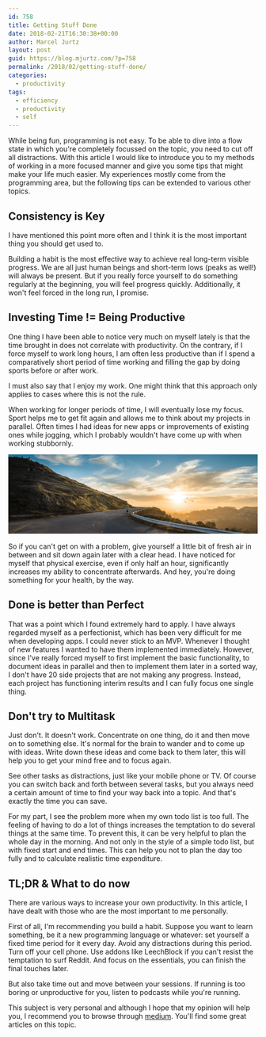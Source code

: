 ```yaml
---
id: 758
title: Getting Stuff Done
date: 2018-02-21T16:30:38+00:00
author: Marcel Jurtz
layout: post
guid: https://blog.mjurtz.com/?p=758
permalink: /2018/02/getting-stuff-done/
categories:
  - productivity
tags:
  - efficiency
  - productivity
  - self
---
```

While being fun, programming is not easy. To be able to dive into a flow state in which you're completely focussed on the topic, you need to cut off all distractions. With this article I would like to introduce you to my methods of working in a more focused manner and give you some tips that might make your life much easier. My experiences mostly come from the programming area, but the following tips can be extended to various other topics.

## Consistency is Key

I have mentioned this point more often and I think it is the most important thing you should get used to.

Building a habit is the most effective way to achieve real long-term visible progress. We are all just human beings and short-term lows (peaks as well!) will always be present. But if you really force yourself to do something regularly at the beginning, you will feel progress quickly. Additionally, it won't feel forced in the long run, I promise.

## Investing Time != Being Productive

One thing I have been able to notice very much on myself lately is that the time brought in does not correlate with productivity. On the contrary, if I force myself to work long hours, I am often less productive than if I spend a comparatively short period of time working and filling the gap by doing sports before or after work.

I must also say that I enjoy my work. One might think that this approach only applies to cases where this is not the rule.

When working for longer periods of time, I will eventually lose my focus. Sport helps me to get fit again and allows me to think about my projects in parallel. Often times I had ideas for new apps or improvements of existing ones while jogging, which I probably wouldn't have come up with when working stubbornly.

![Focus / Running - by Unsplash](/assets/2018/focus_running.png)

So if you can't get on with a problem, give yourself a little bit of fresh air in between and sit down again later with a clear head. I have noticed for myself that physical exercise, even if only half an hour, significantly increases my ability to concentrate afterwards. And hey, you're doing something for your health, by the way.

## Done is better than Perfect

That was a point which I found extremely hard to apply. I have always regarded myself as a perfectionist, which has been very difficult for me when developing apps. I could never stick to an MVP. Whenever I thought of new features I wanted to have them implemented immediately. However, since I've really forced myself to first implement the basic functionality, to document ideas in parallel and then to implement them later in a sorted way, I don't have 20 side projects that are not making any progress. Instead, each project has functioning interim results and I can fully focus one single thing.

## Don't try to Multitask

Just don't. It doesn't work. Concentrate on one thing, do it and then move on to something else. It's normal for the brain to wander and to come up with ideas. Write down these ideas and come back to them later, this will help you to get your mind free and to focus again.

See other tasks as distractions, just like your mobile phone or TV. Of course you can switch back and forth between several tasks, but you always need a certain amount of time to find your way back into a topic. And that's exactly the time you can save.

For my part, I see the problem more when my own todo list is too full. The feeling of having to do a lot of things increases the temptation to do several things at the same time. To prevent this, it can be very helpful to plan the whole day in the morning. And not only in the style of a simple todo list, but with fixed start and end times. This can help you not to plan the day too fully and to calculate realistic time expenditure.

## TL;DR & What to do now

There are various ways to increase your own productivity. In this article, I have dealt with those who are the most important to me personally.

First of all, I'm recommending you build a habit. Suppose you want to learn something, be it a new programming language or whatever: set yourself a fixed time period for it every day. Avoid any distractions during this period. Turn off your cell phone. Use addons like LeechBlock if you can't resist the temptation to surf Reddit. And focus on the essentials, you can finish the final touches later.

But also take time out and move between your sessions. If running is too boring or unproductive for you, listen to podcasts while you're running.

This subject is very personal and although I hope that my opinion will help you, I recommend you to browse through [medium](https://medium.com/search?q=productivity). You'll find some great articles on this topic.
